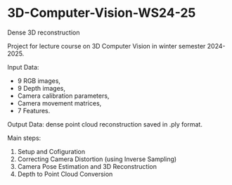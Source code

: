 # 3D-Computer-Vision-WS24-25

Dense 3D reconstruction

Project for lecture course on 3D Computer Vision in winter semester 2024-2025.

Input Data: 
* 9 RGB images,
* 9 Depth images,
* Camera calibration parameters,
* Camera movement matrices,
* 7 Features.

Output Data: dense point cloud reconstruction saved in .ply format.

Main steps:
1) Setup and Cofiguration
2) Correcting Camera Distortion (using Inverse Sampling)
3) Camera Pose Estimation and 3D Reconstruction
4) Depth to Point Cloud Conversion

